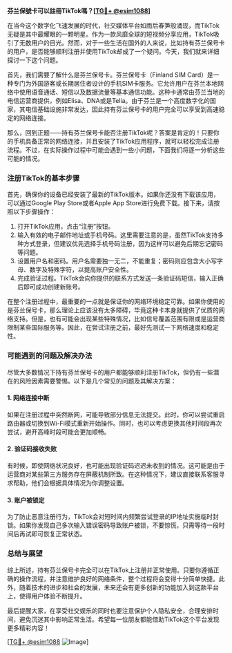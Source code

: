 **芬兰保號卡可以註冊TikTok嗎？[[TG💪+ @esim1088](https://t.me/s/esim1088)]**

在当今这个数字化飞速发展的时代，社交媒体平台如雨后春笋般涌现，而TikTok无疑是其中最耀眼的一颗明星。作为一款风靡全球的短视频分享应用，TikTok吸引了无数用户的目光。然而，对于一些生活在国外的人来说，比如持有芬兰保号卡的用户，是否能够顺利注册并使用TikTok却成了一个疑问。今天，我们就来详细探讨一下这个问题。

首先，我们需要了解什么是芬兰保号卡。芬兰保号卡（Finland SIM Card）是一种专门为外国游客或长期居住者设计的手机SIM卡服务。它允许用户在芬兰本地网络中使用语音通话、短信以及数据流量等基本通信功能。这种卡通常由芬兰当地的电信运营商提供，例如Elisa、DNA或是Telia。由于芬兰是一个高度数字化的国家，其电信基础设施非常发达，因此持有芬兰保号卡的用户完全可以享受到高速稳定的网络连接。

那么，回到正题——持有芬兰保号卡能否注册TikTok呢？答案是肯定的！只要你的手机具备正常的网络连接，并且安装了TikTok应用程序，就可以轻松完成注册流程。不过，在实际操作过程中可能会遇到一些小问题，下面我们将逐一分析这些可能的情况。

### 注册TikTok的基本步骤

首先，确保你的设备已经安装了最新的TikTok版本。如果你还没有下载该应用，可以通过Google Play Store或者Apple App Store进行免费下载。接下来，请按照以下步骤操作：

1. 打开TikTok应用，点击“注册”按钮。
2. 输入有效的电子邮件地址或手机号码。这里需要注意的是，虽然TikTok支持多种方式登录，但建议优先选择手机号码注册，因为这样可以避免后期忘记密码等问题。
3. 设置用户名和密码。用户名需要独一无二，不能重复；密码则应包含大小写字母、数字及特殊字符，以提高账户安全性。
4. 完成验证过程。TikTok会向你提供的联系方式发送一条验证码短信，输入正确后即可成功创建新账号。

在整个注册过程中，最重要的一点就是保证你的网络环境稳定可靠。如果你使用的是芬兰保号卡，那么理论上应该没有太多障碍，毕竟这种卡本身就提供了优质的网络支持。但是，也有可能会出现某些特殊情况，比如信号覆盖范围有限或是运营商限制某些国际服务等。因此，在尝试注册之前，最好先测试一下网络速度和稳定性。

### 可能遇到的问题及解决办法

尽管大多数情况下持有芬兰保号卡的用户都能够顺利注册TikTok，但仍有一些潜在的风险因素需要警惕。以下是几个常见的问题及其解决方案：

#### 1. 网络连接中断
如果在注册过程中突然断网，可能导致部分信息无法提交。此时，你可以尝试重启路由器或切换到Wi-Fi模式重新开始操作。同时，也可以考虑更换其他时间段再次尝试，避开高峰时段可能会更加顺畅。

#### 2. 验证码接收失败
有时候，即使网络状况良好，也可能出现验证码迟迟未收到的情况。这可能是由于运营商对某些第三方服务存在屏蔽机制所致。在这种情况下，建议直接联系客服寻求帮助，他们会根据具体情况为你调整设置。

#### 3. 账户被锁定
为了防止恶意注册行为，TikTok会对短时间内频繁尝试登录的IP地址实施临时封锁。如果你发现自己多次输入错误密码导致账户被锁，不要惊慌，只需等待一段时间后再试即可恢复正常状态。

### 总结与展望

综上所述，持有芬兰保号卡完全可以在TikTok上注册并正常使用。只要你遵循正确的操作流程，并注意维护良好的网络条件，整个过程将会变得十分简单快捷。此外，随着技术的进步和社会的发展，未来还会有更多创新的功能加入到这款平台上，使得用户体验不断提升。

最后提醒大家，在享受社交娱乐的同时也要注意保护个人隐私安全，合理安排时间，避免沉迷其中影响正常生活。希望每一位朋友都能借助TikTok这个平台发现更多精彩内容！

[[TG💪+ @esim1088](https://t.me/s/esim1088) ![Image](https://i.postimg.cc/4NQfJmqS/Snipaste-2025-05-13-00-14-12.png)]